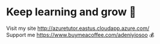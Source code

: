 # Keep learning and grow 🔆  

Visit my site http://azuretutor.eastus.cloudapp.azure.com/  
Support me https://www.buymeacoffee.com/adeniyiosoo 💰
